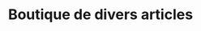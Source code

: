 ---
title: "Boutique de divers articles"
url: /nzerekore/boutique-de-divers-articles-11/
shop: commodité
---